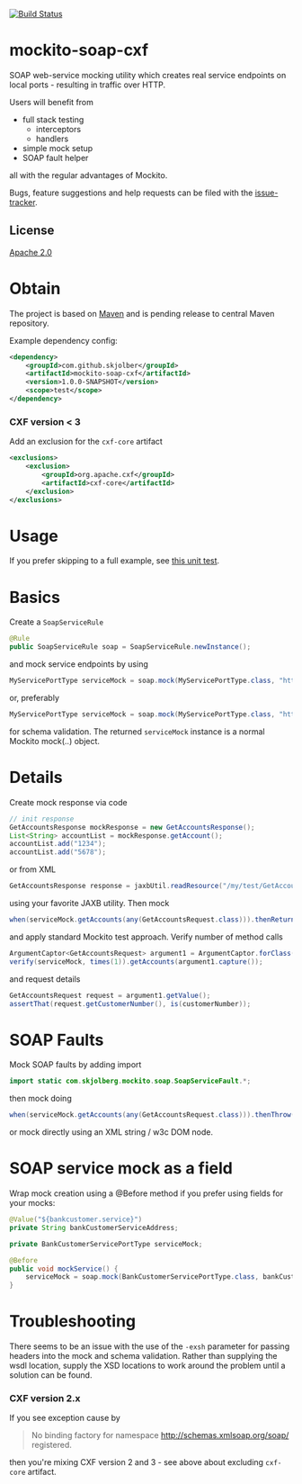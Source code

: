 [![Build Status](https://travis-ci.org/skjolber/mockito-soap-cxf.svg?branch=master)](https://travis-ci.org/skjolber/mockito-soap-cxf)

# mockito-soap-cxf
SOAP web-service mocking utility which creates real service endpoints on local ports - resulting in traffic over HTTP.

Users will benefit from
 * full stack testing
   * interceptors
   * handlers
 * simple mock setup
 * SOAP fault helper

all with the regular advantages of Mockito.

Bugs, feature suggestions and help requests can be filed with the [issue-tracker].

## License
[Apache 2.0]

# Obtain
The project is based on [Maven] and is pending release to central Maven repository.

Example dependency config:

```xml
<dependency>
	<groupId>com.github.skjolber</groupId>
	<artifactId>mockito-soap-cxf</artifactId>
	<version>1.0.0-SNAPSHOT</version>
	<scope>test</scope>
</dependency>
```

### CXF version < 3
Add an exclusion for the `cxf-core` artifact

```xml
<exclusions>
	<exclusion>
		<groupId>org.apache.cxf</groupId>
		<artifactId>cxf-core</artifactId>
	</exclusion>
</exclusions>
```

# Usage
If you prefer skipping to a full example, see [this unit test](src/test/java/com/skjolberg/mockito/soap/SoapServiceRuleTest.java). 

# Basics
Create a `SoapServiceRule`
```java
@Rule
public SoapServiceRule soap = SoapServiceRule.newInstance();
```

and mock service endpoints by using

```java
MyServicePortType serviceMock = soap.mock(MyServicePortType.class, "http://localhost:12345"); 
```
or, preferably

```java
MyServicePortType serviceMock = soap.mock(MyServicePortType.class, "http://localhost:12345", "classpath:/wsdl/MyService.wsdl"); 
```
for schema validation. The returned `serviceMock` instance is a normal Mockito mock(..) object. 

# Details
Create mock response via code

```java
// init response
GetAccountsResponse mockResponse = new GetAccountsResponse();
List<String> accountList = mockResponse.getAccount();
accountList.add("1234");
accountList.add("5678");
```

or from XML  

```java
GetAccountsResponse response = jaxbUtil.readResource("/my/test/GetAccountsResponse1.xml", GetAccountsResponse.class);
```
using your favorite JAXB utility. Then mock
```java
when(serviceMock.getAccounts(any(GetAccountsRequest.class))).thenReturn(mockResponse);
```
and apply standard Mockito test approach. Verify number of method calls

```java
ArgumentCaptor<GetAccountsRequest> argument1 = ArgumentCaptor.forClass(GetAccountsRequest.class);
verify(serviceMock, times(1)).getAccounts(argument1.capture());
```
and request details

```java
GetAccountsRequest request = argument1.getValue();
assertThat(request.getCustomerNumber(), is(customerNumber));
```
# SOAP Faults
Mock SOAP faults by adding import
```java
import static com.skjolberg.mockito.soap.SoapServiceFault.*;
```
then mock doing

```java
when(serviceMock.getAccounts(any(GetAccountsRequest.class))).thenThrow(createFault(exception));
```

or mock directly using an XML string / w3c DOM node.

# SOAP service mock as a field
Wrap mock creation using a @Before method if you prefer using fields for your mocks:

```java
@Value("${bankcustomer.service}")
private String bankCustomerServiceAddress;

private BankCustomerServicePortType serviceMock;

@Before
public void mockService() {
	serviceMock = soap.mock(BankCustomerServicePortType.class, bankCustomerServiceAddress);
}
```

# Troubleshooting
There seems to be an issue with the use of the `-exsh` parameter for passing headers into the mock and schema validation. Rather than supplying the wsdl location, supply the XSD locations to work around the problem until a solution can be found.

### CXF version 2.x
If you see exception cause by

> No binding factory for namespace http://schemas.xmlsoap.org/soap/ registered.

then you're mixing CXF version 2 and 3 - see above about excluding `cxf-core` artifact.

[Apache 2.0]:          	http://www.apache.org/licenses/LICENSE-2.0.html
[issue-tracker]:       	https://github.com/skjolber/mockito-soap-cxf/issues
[Maven]:                http://maven.apache.org/

